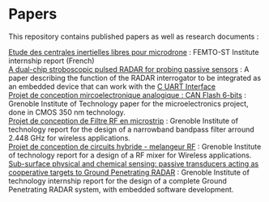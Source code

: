 # Papers

This repository contains published papers as well as research documents :

[Etude des centrales inertielles libres pour microdrone](https://github.com/MHageH/Papers/blob/master/Rapport%20Stage%20L3%20Mohamed%20Hage%20Hassan.pdf) : FEMTO-ST Institute internship report (French)  
[A dual-chip stroboscopic pulsed RADAR for probing passive sensors](https://github.com/MHageH/Papers/blob/master/A%20dual-chip%20stroboscopic%20pulsed%20RADAR%20for%20probing%20passive%20sensors.pdf) : A paper describing the function of the RADAR interrogator to be integrated as an embedded device that can work with the [C UART Interface](https://github.com/MHageH/c_uart_interface)  
[Projet de conception mircoelectronique analogique : CAN Flash 6-bits](https://github.com/MHageH/Papers/blob/master/Projet%20de%20conception%20en%20microelectronique%20analogique%20:%20CAN-Flash%206-bits.pdf) : Grenoble Institute of Technology paper for the microelectronics project, done in CMOS 350 nm technology.  
[Projet de conception de Filtre RF en microstrip](https://github.com/MHageH/Papers/blob/master/Projet%20de%20conception%20de%20Filtre%20RF%20en%20microstrip.pdf) : Grenoble Institute of technology report for the design of a narrowband bandpass filter arround 2.448 GHz for wireless applications.  
[Projet de conception de circuits hybride - melangeur RF](https://github.com/MHageH/Papers/blob/master/Projet%20de%20conception%20de%20circuits%20hybride%20-%20melangeur%20RF.pdf) : Grenoble Institute of technology report for a design of a RF mixer for Wireless applications.
[Sub-surface physical and chemical sensing: passive transducers acting as cooperative targets to Ground Penetrating RADAR](https://drive.google.com/open?id=1BOPlcnL7vBduEVfb3NvZQwxWxh3R7f2z) : Grenoble Institute of technology internship report for the design of a complete Ground Penetrating RADAR system, with embedded software development.